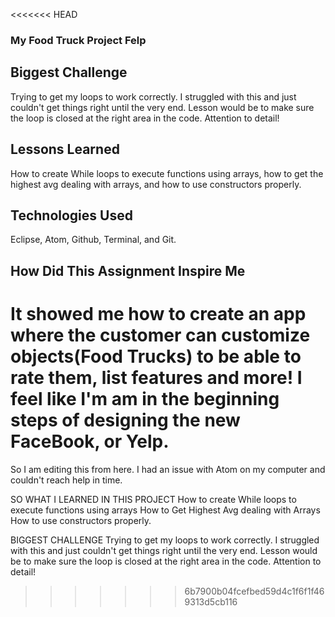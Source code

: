 <<<<<<< HEAD
### My Food Truck Project Felp

## Biggest Challenge
Trying to get my loops to work correctly. I struggled with this and just couldn't get things right until the very end. Lesson would be to make sure the loop is closed at the right area in the code. Attention to detail!

## Lessons Learned
How to create While loops to execute functions using arrays, how to get the highest avg dealing with arrays, and how to use constructors properly.




## Technologies Used
Eclipse, Atom, Github, Terminal, and Git.

## How Did This Assignment Inspire Me
It showed me how to create an app where the customer can customize objects(Food Trucks) to be able to rate them, list features and more! I feel like I'm am in the beginning steps of designing the new FaceBook, or Yelp. 
=======
So I am editing this from here. I had an issue with Atom on my computer and couldn't reach help in time. 

SO WHAT I LEARNED IN THIS PROJECT
How to create While loops to execute functions using arrays
How to Get Highest Avg dealing with Arrays
How to use constructors properly.

BIGGEST CHALLENGE
Trying to get my loops to work correctly. I struggled with this and just couldn't get things right until the very end. Lesson would be to make sure the loop is closed at the right area in the code. Attention to detail!
>>>>>>> 6b7900b04fcefbed59d4c1f6f1f469313d5cb116
